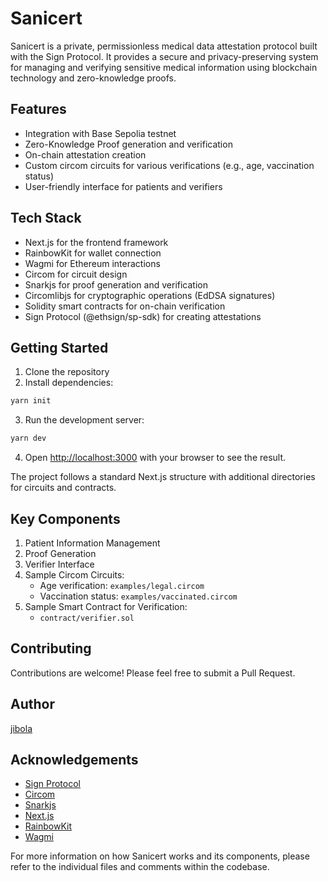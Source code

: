 # Sanicert

Sanicert is a private, permissionless medical data attestation protocol built with the Sign Protocol. It provides a secure and privacy-preserving system for managing and verifying sensitive medical information using blockchain technology and zero-knowledge proofs.

## Features

- Integration with Base Sepolia testnet
- Zero-Knowledge Proof generation and verification
- On-chain attestation creation
- Custom circom circuits for various verifications (e.g., age, vaccination status)
- User-friendly interface for patients and verifiers

## Tech Stack

- Next.js for the frontend framework
- RainbowKit for wallet connection
- Wagmi for Ethereum interactions
- Circom for circuit design
- Snarkjs for proof generation and verification
- Circomlibjs for cryptographic operations (EdDSA signatures)
- Solidity smart contracts for on-chain verification
- Sign Protocol (@ethsign/sp-sdk) for creating attestations

## Getting Started

1. Clone the repository
2. Install dependencies:

```bash
yarn init
```
3. Run the development server:
```bash
yarn dev
```

4. Open <http://localhost:3000> with your browser to see the result.



The project follows a standard Next.js structure with additional directories for circuits and contracts.


## Key Components

1. Patient Information Management
2. Proof Generation
3. Verifier Interface
4. Sample Circom Circuits:
   - Age verification: `examples/legal.circom`
   - Vaccination status: `examples/vaccinated.circom`
5. Sample Smart Contract for Verification:
   - `contract/verifier.sol`


## Contributing

Contributions are welcome! Please feel free to submit a Pull Request.

## Author

[jibola](https://github.com/jbrit/)

## Acknowledgements

- [Sign Protocol](https://www.sign.global/)
- [Circom](https://docs.circom.io/)
- [Snarkjs](https://github.com/iden3/snarkjs)
- [Next.js](https://nextjs.org/)
- [RainbowKit](https://www.rainbowkit.com/)
- [Wagmi](https://wagmi.sh/)

For more information on how Sanicert works and its components, please refer to the individual files and comments within the codebase.